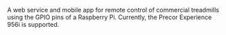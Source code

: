 A web service and mobile app for remote control of commercial treadmills using the GPIO pins of a Raspberry Pi. Currently, the Precor Experience 956i is supported.
